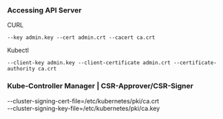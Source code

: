 




### Accessing API Server
CURL
            
    --key admin.key --cert admin.crt --cacert ca.crt

Kubectl

    --client-key admin.key --client-certificate admin.crt --certificate-authority ca.crt


### Kube-Controller Manager | CSR-Approver/CSR-Signer
--cluster-signing-cert-file=/etc/kubernetes/pki/ca.crt \
--cluster-signing-key-file=/etc/kubernetes/pki/ca.key


